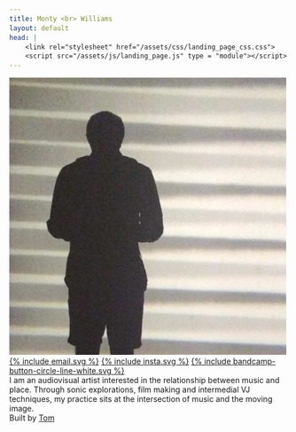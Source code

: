 ```yaml
---
title: Monty <br> Williams
layout: default
head: |
    <link rel="stylesheet" href="/assets/css/landing_page_css.css">
    <script src="/assets/js/landing_page.js" type = "module"></script>
---
```

<section class = "bio">
<section class = "bio-left">
<img class = "photo" src="/assets/images/pic.jpeg">

<div class = "logo-links">
    <!-- <a href = "/">{% include home.svg %}</a> -->
    <a href = "mailto:montyfew@gmail.com">{% include email.svg %}</a>
    <a href = "https://instagram.com/montyfew">{% include insta.svg %}</a>
    <a href = "https://monoworks.bandcamp.com">{% include bandcamp-button-circle-line-white.svg %}</a>
</div>
</section>

<section class = "bio-right">
I am an audiovisual artist interested in the relationship between music and place. Through sonic explorations, film making and intermedial VJ techniques, my practice sits at the intersection of music and the moving image.
</section>

<footer>Built by <a href = "https:/thomashodson.com">Tom</a></footer>

</section>